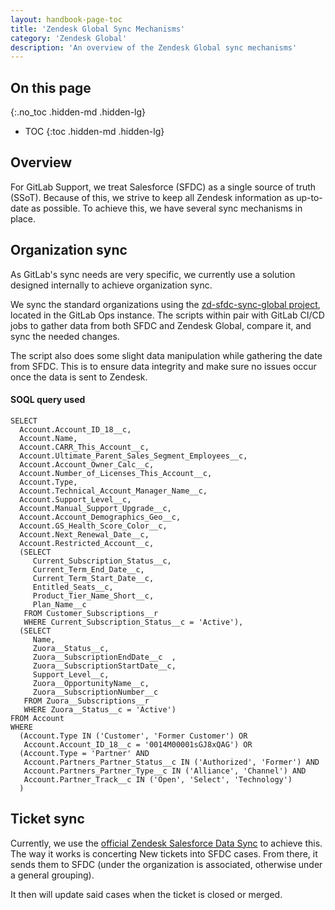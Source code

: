 ```yaml
---
layout: handbook-page-toc
title: 'Zendesk Global Sync Mechanisms'
category: 'Zendesk Global'
description: 'An overview of the Zendesk Global sync mechanisms'
---
```


## On this page
{:.no_toc .hidden-md .hidden-lg}

- TOC
{:toc .hidden-md .hidden-lg}

## Overview

For GitLab Support, we treat Salesforce (SFDC) as a single source of truth
(SSoT). Because of this, we strive to keep all Zendesk information as
up-to-date as possible. To achieve this, we have several sync mechanisms in
place.

## Organization sync

As GitLab's sync needs are very specific, we currently use a solution designed
internally to achieve organization sync. 

We sync the standard organizations using the
[zd-sfdc-sync-global project](https://gitlab.com/gitlab-com/support/support-ops/zendesk-global/zd-sfdc-sync-global),
located in the GitLab Ops instance. The scripts within pair with GitLab CI/CD
jobs to gather data from both SFDC and Zendesk Global, compare it, and sync the
needed changes.

The script also does some slight data manipulation while gathering the date
from SFDC. This is to ensure data integrity and make sure no issues occur once
the data is sent to Zendesk.

#### SOQL query used

```
SELECT
  Account.Account_ID_18__c,
  Account.Name,
  Account.CARR_This_Account__c,
  Account.Ultimate_Parent_Sales_Segment_Employees__c,
  Account.Account_Owner_Calc__c,
  Account.Number_of_Licenses_This_Account__c,
  Account.Type,
  Account.Technical_Account_Manager_Name__c,
  Account.Support_Level__c,
  Account.Manual_Support_Upgrade__c,
  Account.Account_Demographics_Geo__c,
  Account.GS_Health_Score_Color__c,
  Account.Next_Renewal_Date__c,
  Account.Restricted_Account__c,
  (SELECT
     Current_Subscription_Status__c,
     Current_Term_End_Date__c,
     Current_Term_Start_Date__c,
     Entitled_Seats__c,
     Product_Tier_Name_Short__c,
     Plan_Name__c
   FROM Customer_Subscriptions__r
   WHERE Current_Subscription_Status__c = 'Active'),
  (SELECT
     Name,
     Zuora__Status__c,
     Zuora__SubscriptionEndDate__c	,
     Zuora__SubscriptionStartDate__c,
     Support_Level__c,
     Zuora__OpportunityName__c,
     Zuora__SubscriptionNumber__c
   FROM Zuora__Subscriptions__r
   WHERE Zuora__Status__c = 'Active')
FROM Account
WHERE
  (Account.Type IN ('Customer', 'Former Customer') OR
   Account.Account_ID_18__c = '0014M00001sGJ8xQAG') OR
  (Account.Type = 'Partner' AND
   Account.Partners_Partner_Status__c IN ('Authorized', 'Former') AND
   Account.Partners_Partner_Type__c IN ('Alliance', 'Channel') AND
   Account.Partner_Track__c IN ('Open', 'Select', 'Technology')
  )
```

## Ticket sync

Currently, we use the
[official Zendesk Salesforce Data Sync](https://support.zendesk.com/hc/en-us/articles/360034751534--Configuring-Data-Sync-from-Salesforce-to-Zendesk)
to achieve this. The way it works is concerting New tickets into SFDC cases. 
From there, it sends them to SFDC (under the organization is associated,
otherwise under a general grouping).

It then will update said cases when the ticket is closed or merged. 
